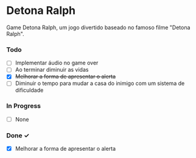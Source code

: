 # Detona Ralph

Game Detona Ralph, um jogo divertido baseado no famoso filme "Detona Ralph".

### Todo

- [ ] Implementar áudio no game over
- [ ] Ao terminar diminuir as vidas
- [x] ~~Melhorar a forma de apresentar o alerta~~
- [ ] Diminuir o tempo para mudar a casa do inimigo com um sistema de dificuldade

### In Progress

- [ ] None

### Done ✓

- [x] Melhorar a forma de apresentar o alerta
